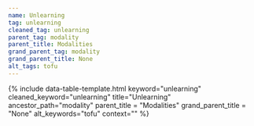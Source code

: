 ```yaml
---
name: Unlearning
tag: unlearning
cleaned_tag: unlearning
parent_tag: modality
parent_title: Modalities
grand_parent_tag: modality
grand_parent_title: None
alt_tags: tofu
---
```


{% include data-table-template.html 
  keyword="unlearning" 
  cleaned_keyword="unlearning" 
  title="Unlearning"
  ancestor_path="modality" 
  parent_title = "Modalities"
  grand_parent_title = "None"
  alt_keywords="tofu"
  context=""
%}

